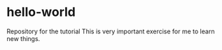 # hello-world
Repository for the tutorial
This is very important exercise for me to learn new things.
